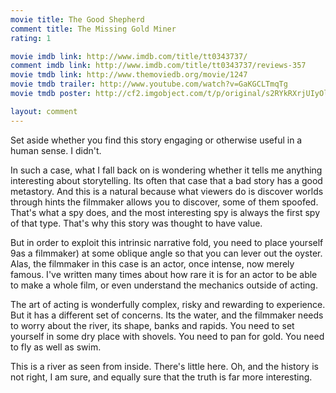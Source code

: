 ```yaml
---
movie title: The Good Shepherd
comment title: The Missing Gold Miner
rating: 1

movie imdb link: http://www.imdb.com/title/tt0343737/
comment imdb link: http://www.imdb.com/title/tt0343737/reviews-357
movie tmdb link: http://www.themoviedb.org/movie/1247
movie tmdb trailer: http://www.youtube.com/watch?v=GaKGCLTmqTg
movie tmdb poster: http://cf2.imgobject.com/t/p/original/s2RYkRXrjUIyOlmzym37kpLTKRz.jpg

layout: comment
---
```


Set aside whether you find this story engaging or otherwise useful in a human sense. I didn't.

In such a case, what I fall back on is wondering whether it tells me anything interesting about storytelling. Its often that case that a bad story has a good metastory. And this is a natural because what viewers do is discover worlds through hints the filmmaker allows you to discover, some of them spoofed. That's what a spy does, and the most interesting spy is always the first spy of that type. That's why this story was thought to have value.

But in order to exploit this intrinsic narrative fold, you need to place yourself 9as a filmmaker) at some oblique angle so that you can lever out the oyster. Alas, the filmmaker in this case is an actor, once intense, now merely famous. I've written many times about how rare it is for an actor to be able to make a whole film, or even understand the mechanics outside of acting.

The art of acting is wonderfully complex, risky and rewarding to experience. But it has a different set of concerns. Its the water, and the filmmaker needs to worry about the river, its shape, banks and rapids. You need to set yourself in some dry place with shovels. You need to pan for gold. You need to fly as well as swim.

This is a river as seen from inside. There's little here. Oh, and the history is not right, I am sure, and equally sure that the truth is far more interesting.